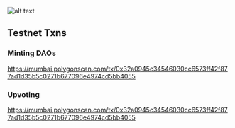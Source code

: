 ![alt text]([http://url/to/img.png](https://github.com/daohuntapp/contract/blob/b62d700943a066002c252103e447807e27d9967a/DAO%20Hunt.png))

## Testnet Txns

### Minting DAOs

https://mumbai.polygonscan.com/tx/0x32a0945c34546030cc6573ff42f877ad1d35b5c0271b677096e4974cd5bb4055

### Upvoting

https://mumbai.polygonscan.com/tx/0x32a0945c34546030cc6573ff42f877ad1d35b5c0271b677096e4974cd5bb4055
